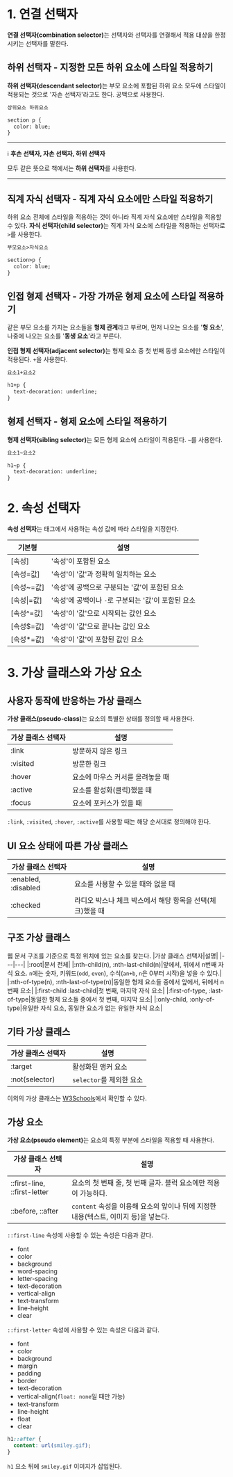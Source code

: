 # 1. 연결 선택자
<strong>연결 선택자(combination selector)</strong>는 선택자와 선택자를 연결해서 적용 대상을 한정시키는 선택자를 말한다.

## 하위 선택자 - 지정한 모든 하위 요소에 스타일 적용하기
<strong>하위 선택자(descendant selector)</strong>는 부모 요소에 포함된 하위 요소 모두에 스타일이 적용되는 것으로 '자손 선택자'라고도 한다. 공백으로 사용한다.
```html
상위요소 하위요소
```
```html
section p {
  color: blue;
}
```
---
:information_source: **후손 선택자, 자손 선택자, 하위 선택자**

모두 같은 뜻으로 책에서는 **하위 선택자**를 사용한다.

---

## 직계 자식 선택자 - 직계 자식 요소에만 스타일 적용하기
하위 요소 전체에 스타일을 적용하는 것이 아니라 직계 자식 요소에만 스타일을 적용할 수 있다. <strong>자식 선택자(child selector)</strong>는 직계 자식 요소에 스타일을 적용하는 선택자로 `>`를 사용한다.
```html
부모요소>자식요소
```
```html
section>p {
  color: blue;
}
```

## 인접 형제 선택자 - 가장 가까운 형제 요소에 스타일 적용하기
같은 부모 요소를 가지는 요소들을 **형제 관계**라고 부르며, 먼저 나오는 요소를 '**형 요소**', 나중에 나오는 요소를 '**동생 요소**'라고 부른다.

<strong>인접 형제 선택자(adjacent selector)</strong>는 형제 요소 중 첫 번째 동생 요소에만 스타일이 적용된다. `+`을 사용한다.
```html
요소1+요소2
```
```html
h1+p {
  text-decoration: underline;
}
```

## 형제 선택자 - 형제 요소에 스타일 적용하기
<strong>형제 선택자(sibling selector)</strong>는 모든 형제 요소에 스타일이 적용된다. `~`를 사용한다.
```html
요소1~요소2
```
```html
h1~p {
  text-decoration: underline;
}
```

# 2. 속성 선택자
**속성 선택자**는 태그에서 사용하는 속성 값에 따라 스타일을 지정한다.

|기본형|설명|
|---|---|
|[속성]|'속성'이 포함된 요소|
|[속성=값]|'속성'이 '값'과 정확히 일치하는 요소|
|[속성~=값]|'속성'에 공백으로 구분되는 '값'이 포함된 요소|
|[속성\|=값]|'속성'에 공백이나 `-`로 구분되는 '값'이 포함된 요소|
|[속성^=값]|'속성'이 '값'으로 시작되는 값인 요소|
|[속성$=값]|'속성'이 '값'으로 끝나는 값인 요소|
|[속성*=값]|'속성'이 '값'이 포함된 값인 요소|

# 3. 가상 클래스와 가상 요소
## 사용자 동작에 반응하는 가상 클래스
<strong>가상 클래스(pseudo-class)</strong>는 요소의 특별한 상태를 정의할 때 사용한다.

|가상 클래스 선택자|설명|
|---|---|
|:link|방문하지 않은 링크|
|:visited|방문한 링크|
|:hover|요소에 마우스 커서를 올려놓을 때|
|:active|요소를 활성화(클릭)했을 때|
|:focus|요소에 포커스가 있을 때|

`:link`, `:visited`, `:hover`, `:active`를 사용할 때는 해당 순서대로 정의해야 한다.

## UI 요소 상태에 따른 가상 클래스
|가상 클래스 선택자|설명|
|---|---|
|:enabled, :disabled|요소를 사용할 수 있을 때와 없을 때|
|:checked|라디오 박스나 체크 박스에서 해당 항목을 선택(체크)했을 때|

## 구조 가상 클래스
웹 문서 구조를 기준으로 특정 위치에 있는 요소를 찾는다.
|가상 클래스 선택자|설명|
|---|---|
|:root|문서 전체|
|:nth-child(n), :nth-last-child(n)|앞에서, 뒤에서 n번째 자식 요소. `n`에는 숫자, 키워드(`odd`, `even`), 수식(`an+b`, `n`은 0부터 시작)을 넣을 수 있다.|
|:nth-of-type(n), :nth-last-of-type(n)|동일한 형제 요소들 중에서 앞에서, 뒤에서 n번째 요소|
|:first-child :last-child|첫 번째, 마지막 자식 요소|
|:first-of-type, :last-of-type|동일한 형제 요소들 중에서 첫 번째, 마지막 요소|
|:only-child, :only-of-type|유일한 자식 요소, 동일한 요소가 없는 유일한 자식 요소|

## 기타 가상 클래스
|가상 클래스 선택자|설명|
|---|---|
|:target|활성화된 앵커 요소|
|:not(selector)|`selector`를 제외한 요소|

이외의 가상 클래스는 [W3Schools](https://www.w3schools.com/css/css_pseudo_classes.asp)에서 확인할 수 있다.

## 가상 요소
<strong>가상 요소(pseudo element)</strong>는 요소의 특정 부분에 스타일을 적용할 때 사용한다.

|가상 클래스 선택자|설명|
|---|---|
|::first-line, ::first-letter|요소의 첫 번째 줄, 첫 번째 글자. 블럭 요소에만 적용이 가능하다.|
|::before, ::after|`content` 속성을 이용해 요소의 앞이나 뒤에 지정한 내용(텍스트, 이미지 등)을 넣는다.|

`::first-line` 속성에 사용할 수 있는 속성은 다음과 같다.
-   font
-   color
-   background
-   word-spacing
-   letter-spacing
-   text-decoration
-   vertical-align
-   text-transform
-   line-height
-   clear

`::first-letter` 속성에 사용할 수 있는 속성은 다음과 같다.
-   font
-   color
-   background
-   margin
-   padding
-   border
-   text-decoration
-   vertical-align(`float: none`일 때만 가능)
-   text-transform
-   line-height
-   float
-   clear

```css
h1::after {
  content: url(smiley.gif);
}
```
`h1` 요소 뒤에 `smiley.gif` 이미지가 삽입된다.
